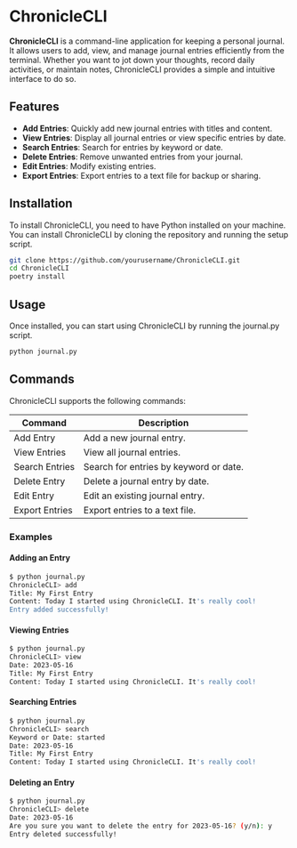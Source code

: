 # ChronicleCLI

**ChronicleCLI** is a command-line application for keeping a personal journal. It allows users to add, view, and manage journal entries efficiently from the terminal. Whether you want to jot down your thoughts, record daily activities, or maintain notes, ChronicleCLI provides a simple and intuitive interface to do so.

## Features

- **Add Entries**: Quickly add new journal entries with titles and content.
- **View Entries**: Display all journal entries or view specific entries by date.
- **Search Entries**: Search for entries by keyword or date.
- **Delete Entries**: Remove unwanted entries from your journal.
- **Edit Entries**: Modify existing entries.
- **Export Entries**: Export entries to a text file for backup or sharing.

## Installation

To install ChronicleCLI, you need to have Python installed on your machine. You can install ChronicleCLI by cloning the repository and running the setup script.

```bash
git clone https://github.com/yourusername/ChronicleCLI.git
cd ChronicleCLI
poetry install
```

## Usage

Once installed, you can start using ChronicleCLI by running the journal.py script.

```bash
python journal.py
```

## Commands

ChronicleCLI supports the following commands:

| Command         | Description                                           |
|-----------------|-------------------------------------------------------|
| Add Entry       | Add a new journal entry.                              |
| View Entries    | View all journal entries.                             |
| Search Entries  | Search for entries by keyword or date.                |
| Delete Entry    | Delete a journal entry by date.                       |
| Edit Entry      | Edit an existing journal entry.                       |
| Export Entries  | Export entries to a text file.                        |

### Examples

#### Adding an Entry

```bash
$ python journal.py
ChronicleCLI> add
Title: My First Entry
Content: Today I started using ChronicleCLI. It's really cool!
Entry added successfully!
```

#### Viewing Entries

```bash
$ python journal.py
ChronicleCLI> view
Date: 2023-05-16
Title: My First Entry
Content: Today I started using ChronicleCLI. It's really cool!
```

#### Searching Entries

```bash
$ python journal.py
ChronicleCLI> search
Keyword or Date: started
Date: 2023-05-16
Title: My First Entry
Content: Today I started using ChronicleCLI. It's really cool!
```

#### Deleting an Entry

```bash
$ python journal.py
ChronicleCLI> delete
Date: 2023-05-16
Are you sure you want to delete the entry for 2023-05-16? (y/n): y
Entry deleted successfully!
```
